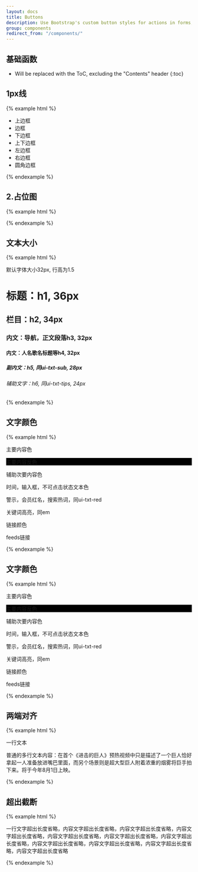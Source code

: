 ```yaml
---
layout: docs
title: Buttons
description: Use Bootstrap's custom button styles for actions in forms, dialogs, and more with support for multiple sizes, states, and more.
group: components
redirect_from: "/components/"
---
```

## 基础函数

* Will be replaced with the ToC, excluding the "Contents" header
{:toc}

<!-- ## Examples -->
## 1px线

{% example html %} 
  <ul class="ui-list-text border-list">
    <li class="ui-border-t">上边框</li>
    <li class="ui-border">边框</li>
    <li class="ui-border-b">下边框</li>
    <li class="ui-border-tb">上下边框</li>
    <li class="ui-border-l">左边框</li>
    <li class="ui-border-r">右边框</li>
    <li class="ui-border-radius">
        圆角边框
    </li>
</ul>
{% endexample %}


<!-- ## Examples -->
## 2.占位图

{% example html %}
<section class="ui-placehold-img">
    <span style="background-image:url(http://placeholder.qiniudn.com/640x200)"></span>
</section>
{% endexample %}


## 文本大小
{% example html %}
<div class="ui-whitespace">
    <p>默认字体大小32px, 行高为1.5</p>
    <h1>标题：h1, 36px</h1>
    <h2>栏目：h2, 34px</h2>
    <h3>内文：导航，正文段落h3, 32px</h3>
    <h4>内文：人名歌名标题等h4, 32px</h4>
    <h5>副内文：h5, 同ui-txt-sub, 28px</h5>
    <h6>辅助文字：h6, 同ui-txt-tips, 24px</h6>
</div>
{% endexample %}



## 文字颜色
{% example html %}
<div class="ui-whitespace">
    <p class="ui-txt-default">主要内容色</p>
    <p class="ui-txt-white" style="background:#000">主要内容反色</p>
    <p class="ui-txt-info">辅助次要内容色</p>
    <p class="ui-txt-muted">时间，输入框，不可点击状态文本色</p>
    <p class="ui-txt-warning">警示，会员红名，搜索热词，同ui-txt-red</p>
    <p class="ui-txt-highlight">关键词高亮，同em</p>
    <p><a>链接颜色</a></p>
    <p class="ui-txt-feeds">feeds链接</p>
</div>
{% endexample %}

## 文字颜色
{% example html %}
<div class="ui-whitespace">
    <p class="ui-txt-default">主要内容色</p>
    <p class="ui-txt-white" style="background:#000">主要内容反色</p>
    <p class="ui-txt-info">辅助次要内容色</p>
    <p class="ui-txt-muted">时间，输入框，不可点击状态文本色</p>
    <p class="ui-txt-warning">警示，会员红名，搜索热词，同ui-txt-red</p>
    <p class="ui-txt-highlight">关键词高亮，同em</p>
    <p><a>链接颜色</a></p>
    <p class="ui-txt-feeds">feeds链接</p>
</div>
{% endexample %}

## 两端对齐
{% example html %}
<div class="ui-whitespace">
    <p class="ui-txt-justify-one">一行文本</p>
    <p class="ui-txt-justify">普通的多行文本内容：在首个《进击的巨人》预热视频中只是描述了一个巨人恰好拿起一人准备放进嘴巴里面，而另个场景则是超大型巨人附着浓重的烟雾将巨手拍下来。将于今年8月1日上映。</p>
</div>
      
{% endexample %}


## 超出截断
{% example html %}
<div class="ui-nowrap ui-whitespace">
    一行文字超出长度省略，内容文字超出长度省略，内容文字超出长度省略，内容文字超出长度省略，内容文字超出长度省略，内容文字超出长度省略，内容文字超出长度省略，内容文字超出长度省略，内容文字超出长度省略，内容文字超出长度省略，内容文字超出长度省略
</div>
       
{% endexample %}



